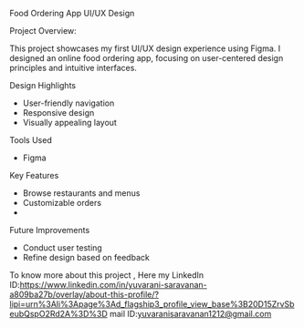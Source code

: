 Food Ordering App UI/UX Design

Project Overview:

This project showcases my first UI/UX design experience using Figma. I designed an online food ordering app, focusing on user-centered design principles and intuitive interfaces.

Design Highlights

- User-friendly navigation
- Responsive design
- Visually appealing layout

Tools Used

- Figma

Key Features

- Browse restaurants and menus
- Customizable orders
- 
Future Improvements

- Conduct user testing
- Refine design based on feedback

To know more about this project ,
Here my LinkedIn ID:https://www.linkedin.com/in/yuvarani-saravanan-a809ba27b/overlay/about-this-profile/?lipi=urn%3Ali%3Apage%3Ad_flagship3_profile_view_base%3B20D15ZrvSbeubQspO2Rd2A%3D%3D
mail ID:yuvaranisaravanan1212@gmail.com
